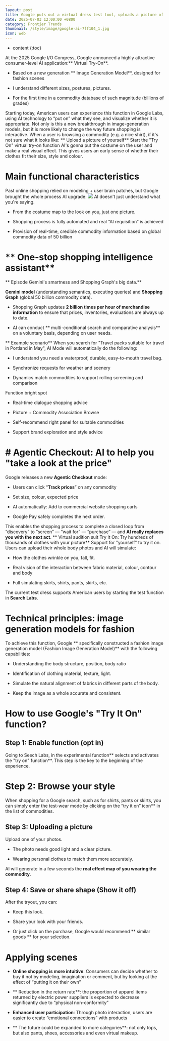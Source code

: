 ```yaml
---
layout: post
title: Google puts out a virtual dress test tool, uploads a picture of yourself for a few seconds, produces an actual picture of the effects of you wearing the merchandise, and automatically puts a check on it.
date: 2025-07-03 12:00:00 +0800
category: Frontier Trends
thumbnail: /style/image/google-ai-7ff104_1.jpg
icon: web
---
```

* content
{:toc}

At the 2025 Google I/O Congress, Google announced a highly attractive consumer-level AI application:** Virtual Try-On**.

- Based on a new generation ** Image Generation Model**, designed for fashion scenes

- I understand different sizes, postures, pictures.

- For the first time in a commodity database of such magnitude (billions of grades)

Starting today, American users can experience this function in Google Labs, using AI technology to “put on” what they see, and visualize whether it is appropriate. Not only is this a new breakthrough in image-generation models, but it is more likely to change the way future shopping is interactive.
When a user is browsing a commodity (e.g. a nice shirt), if it's not sure what it looks like:
** Upload a picture of yourself**
Start the "Try On" virtual try-on function
AI's gonna put the costume on the user and make a real visual effect.
This gives users an early sense of whether their clothes fit their size, style and colour.

# Main functional characteristics
Past online shopping relied on modeling + user brain patches, but Google brought the whole process AI upgrade:
![](https://assets-v2.circle.so/yg7b3za8jojyli0ous57bhga19w3)
AI doesn't just understand what you're saying.

- From the costume map to the look on you, just one picture.

-  Shopping process is fully automated and real “AI requisition” is achieved

- Provision of real-time, credible commodity information based on global commodity data of 50 billion

# ** One-stop shopping intelligence assistant**
** Episode Gemini's smartness and Shopping Graph's big data.**

**Gemini model** (understanding semantics, executing queries) and **Shopping Graph** (global 50 billion commodity data).

- Shopping Graph updates **2 billion times per hour of merchandise information** to ensure that prices, inventories, evaluations are always up to date.

- AI can conduct ** multi-conditional search and comparative analysis** on a voluntary basis, depending on user needs.

** Example scenario**
When you search for "Travel packs suitable for travel in Portland in May", AI Mode will automatically do the following:

- I understand you need a waterproof, durable, easy-to-mouth travel bag.

- Synchronize requests for weather and scenery

- Dynamics match commodities to support rolling screening and comparison

Function bright spot

- Real-time dialogue shopping advice

- Picture + Commodity Association Browse

- Self-recommend right panel for suitable commodities

- Support brand exploration and style advice

# # **Agentic Checkout: AI to help you "take a look at the price"**
Google releases a new **Agentic Checkout** mode:

- Users can click “**Track prices**” on any commodity

- Set size, colour, expected price

- AI automatically:
Add to commercial website shopping carts

- Google Pay safely completes the next order.

This enables the shopping process to complete a closed loop from “discovery” to “screen” — “wait for” — “purchase” — and **AI really replaces you with the next act**.
** Virtual audition suit Try It On: Try hundreds of thousands of clothes with your picture**
Support for "yourself" to try it on.
Users can upload their whole body photos and AI will simulate:

- How the clothes wrinkle on you, fall, fit.

- Real vision of the interaction between fabric material, colour, contour and body

- Full simulating skirts, shirts, pants, skirts, etc.

The current test dress supports American users by starting the test function in **Search Labs**.

# Technical principles: image generation models for fashion
To achieve this function, Google ** specifically constructed a fashion image generation model (Fashion Image Generation Model)** with the following capabilities:

- Understanding the body structure, position, body ratio

- Identification of clothing material, texture, light.

- Simulate the natural alignment of fabrics in different parts of the body.

- Keep the image as a whole accurate and consistent.

# How to use Google's "Try It On" function?

## **Step 1: Enable function (opt in)**
Going to Seech Labs, in the experimental function** selects and activates the "try on" function**. This step is the key to the beginning of the experience.

# **Step 2: Browse your style**
When shopping for a Google search, such as for shirts, pants or skirts, you can simply enter the test-wear mode by clicking on the “try it on” icon** in the list of commodities.

## **Step 3: Uploading a picture**
Upload one of your photos.

- The photo needs good light and a clear picture.

- Wearing personal clothes to match them more accurately.

AI will generate in a few seconds the **real effect map of you wearing the commodity**.

## **Step 4: Save or share shape (Show it off)**
After the tryout, you can:

- Keep this look.

- Share your look with your friends.

- Or just click on the purchase, Google would recommend ** similar goods ** for your selection.


# Applying scenes

- **Online shopping is more intuitive**: Consumers can decide whether to buy it not by modeling, imagination or comment, but by looking at the effect of “putting it on their own”

- ** Reduction in the return rate**: the proportion of apparel items returned by electric power suppliers is expected to decrease significantly due to “physical non-conformity”

- **Enhanced user participation**: Through photo interaction, users are easier to create “emotional connections” with products

- ** The future could be expanded to more categories**: not only tops, but also pants, shoes, accessories and even virtual makeup.


